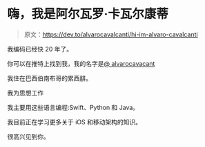 # 嗨，我是阿尔瓦罗·卡瓦尔康蒂

> 原文：<https://dev.to/alvarocavalcanti/hi-im-alvaro-cavalcanti>

我编码已经快 20 年了。

你可以在推特上找到我，我的名字是[@ alvarocavacant](https://twitter.com/alvarocavalcant)

我住在巴西伯南布哥的累西腓。

我为思想工作

我主要用这些语言编程:Swift、Python 和 Java。

我目前正在学习更多关于 iOS 和移动架构的知识。

很高兴见到你。